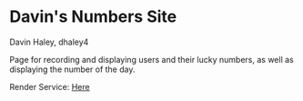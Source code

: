# Davin's Numbers Site
Davin Haley, dhaley4

Page for recording and displaying users and their lucky numbers, as well as displaying the number of the day.

Render Service: [Here](https://sqc-project-dhaley4.onrender.com)